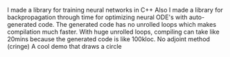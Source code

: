I made a library for training neural networks in C++
Also I made a library for backpropagation through time for optimizing neural ODE's with auto-generated code.
The generated code has no unrolled loops which makes compilation much faster. With huge unrolled loops, compiling can take like 20mins
because the generated code is like 100kloc.
No adjoint method (cringe)
A cool demo that draws a circle



